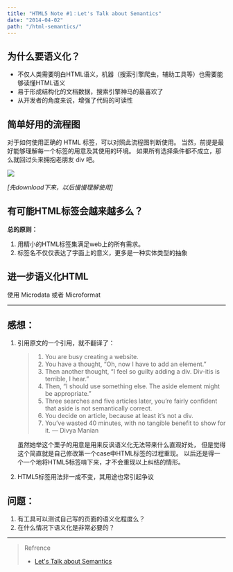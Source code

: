```yaml
---
title: "HTML5 Note #1：Let's Talk about Semantics"
date: "2014-04-02"
path: "/html-semantics/"
---
```

## 为什么要语义化？

- 不仅人类需要明白HTML语义，机器（搜索引擎爬虫，辅助工具等）也需要能够读懂HTML语义
- 易于形成结构化的文档数据，搜索引擎神马的最喜欢了
- 从开发者的角度来说，增强了代码的可读性

## 简单好用的流程图

对于如何使用正确的 HTML 标签，可以对照此流程图判断使用。
当然，前提是最好能够理解每一个标签的用意及其使用的环境。
如果所有选择条件都不成立，那么就回过头来拥抱老朋友 div 吧。

![](https://ci5.googleusercontent.com/proxy/J3aymhFZyzG0a0nV2JEmHKz9t88A7rLnxNBtFoLHzfqKmn3yEiFS3prB67CqgOsFQMiB70jW5sDzT3FGoex80ozDuX-UDHQjJv4lc8G86JJ6nkhGM5wg=s0-d-e1-ft#http://html5doctor.com/downloads/h5d-sectioning-flowchart.sml.png)

*[先download下来，以后慢慢理解使用]*


## 有可能HTML标签会越来越多么？

**总的原则：**

1. 用精小的HTML标签集满足web上的所有需求。
2. 标签名不仅仅表达了字面上的意义，更多是一种实体类型的抽象

## 进一步语义化HTML

使用 Microdata 或者 Microformat

- - -
## 感想：

1. 引用原文的一个引用，就不翻译了：

	> 1. You are busy creating a website.
	> 2. You have a thought, “Oh, now I have to add an element.”
	> 3. Then another thought, “I feel so guilty adding a div. Div-itis is terrible, I hear.”
	> 4. Then, “I should use something else. The aside element might be appropriate.”
	> 5. Three searches and five articles later, you’re fairly confident that aside is not semantically correct.
	> 6. You decide on article, because at least it’s not a div.
	> 7. You’ve wasted 40 minutes, with no tangible benefit to show for it.
	> — Divya Manian

	虽然她举这个栗子的用意是用来反讽语义化无法带来什么直观好处，
	但是觉得这个简直就是自己修改第一个case中HTML标签的过程重现。
	以后还是得一个一个地将HTML5标签啃下来，才不会重现以上纠结的情形。

2. HTML5标签用法非一成不变，其用途也常引起争议

## 问题：

1. 有工具可以测试自己写的页面的语义化程度么？
2. 在什么情况下语义化是非常必要的？

- - -
> Refrence
>
> - [Let's Talk about Semantics](http://html5doctor.com/lets-talk-about-semantics/)
